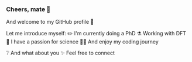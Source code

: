 ### Cheers, mate 🍻

And welcome to my GitHub profile 👋

Let me introduce myself:
✏️ I'm currently doing a PhD
⚗️ Working with DFT
🔭 I have a passion for science
🧑‍💻 And enjoy my coding journey

❔ And what about you
✨ Feel free to connect
